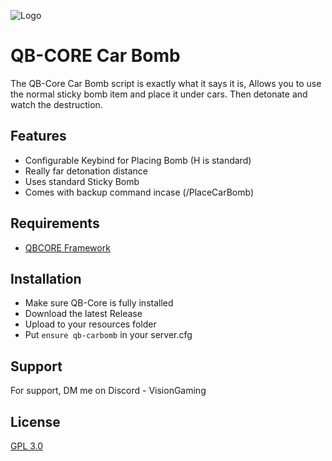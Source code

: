 ![Logo](https://i.postimg.cc/BnR7BwgS/QB-CORE-CAR-BOMB.png)


# QB-CORE Car Bomb

The QB-Core Car Bomb script is exactly what it says it is, Allows you to use the normal sticky bomb item and place it under cars. Then detonate and watch the destruction.


## Features

- Configurable Keybind for Placing Bomb (H is standard)
- Really far detonation distance
- Uses standard Sticky Bomb
- Comes with backup command incase (/PlaceCarBomb)
## Requirements

 - [QBCORE Framework](https://github.com/qbcore-framework)



## Installation

- Make sure QB-Core is fully installed
- Download the latest Release
- Upload to your resources folder
- Put ```ensure qb-carbomb``` in your server.cfg
    
## Support

For support, DM me on Discord - VisionGaming


## License

[GPL 3.0](https://choosealicense.com/licenses/gpl-3.0/)


